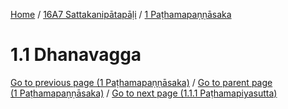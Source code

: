 
[Home](/) / [16A7 Sattakanipātapāḷi](../../16A7.md) / [1 Paṭhamapaṇṇāsaka](../1.md)

# 1.1 Dhanavagga


[Go to previous page (1 Paṭhamapaṇṇāsaka)](../1.md) / [Go to parent page (1 Paṭhamapaṇṇāsaka)](../1.md) / [Go to next page (1.1.1 Paṭhamapiyasutta)](1.1/1.1.1.md)


